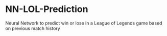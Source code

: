 # NN-LOL-Prediction
Neural Network to predict win or lose in a League of Legends game based on previous match history
